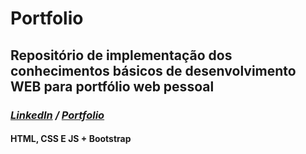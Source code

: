 # Portfolio

## Repositório de implementação dos conhecimentos básicos de desenvolvimento WEB para portfólio web pessoal

### _[LinkedIn](https://www.linkedin.com/in/leo-fabricio-2951a818/)_ _/_ _[Portfolio](https://leofab.github.io)_

#### HTML, CSS E JS + Bootstrap
